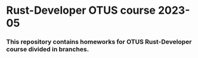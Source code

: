 # Rust-Developer OTUS course 2023-05

### This repository contains homeworks for OTUS Rust-Developer course divided in branches. 
